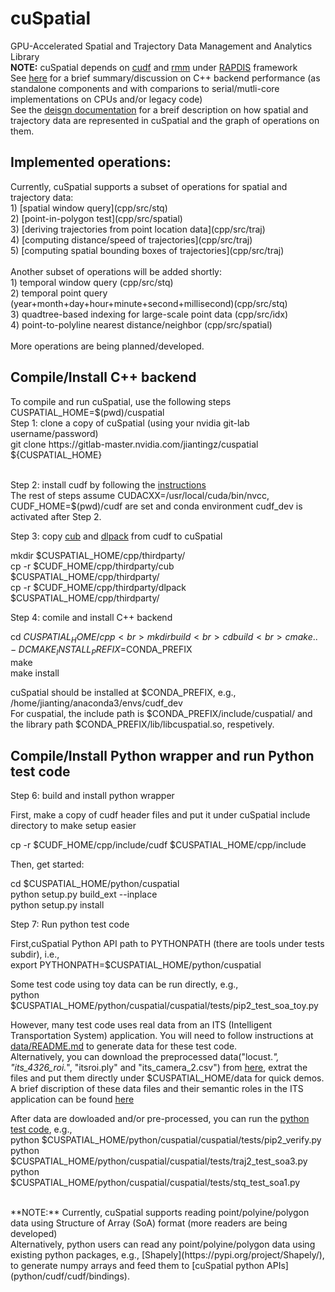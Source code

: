 # cuSpatial
GPU-Accelerated Spatial and Trajectory Data Management and Analytics Library <br>
**NOTE:** cuSpatial depends on [cudf](https://github.com/rapidsai/cudf) and [rmm](https://github.com/rapidsai/rmm) under [RAPDIS](https://rapids.ai/) framework<br> 
See [here](https://nvidia-my.sharepoint.com/:p:/r/personal/jiantingz_nvidia_com/Documents/GPU4STA_V5.pptx?d=wa5b5d6d397074ea9a1600e74fd8a6345&csf=1&e=h7MdRq) 
for a brief summary/discussion on C++ backend performance (as standalone components and with comparions to serial/mutli-core implementations on CPUs and/or legacy code) <br>
See the [deisgn documentation](doc/design.md) for a breif description on how spatial and trajectory data are represented in cuSpatial and the graph of operations on them.   

<h2>Implemented operations:</h2> 
Currently, cuSpatial supports a subset of operations for spatial and trajectory data: <br>
1) [spatial window query](cpp/src/stq) <br>
2) [point-in-polygon test](cpp/src/spatial) <br>
3) [deriving trajectories from point location data](cpp/src/traj) <br>
4) [computing distance/speed of trajectories](cpp/src/traj) <br>
5) [computing spatial bounding boxes of trajectories](cpp/src/traj) <br> 
<br>
Another subset of operations will be added shortly: <br>
1) temporal window query (cpp/src/stq) <br>
2) temporal point query (year+month+day+hour+minute+second+millisecond)(cpp/src/stq)<br>
3) quadtree-based indexing for large-scale point data (cpp/src/idx)<br>
4) point-to-polyline nearest distance/neighbor (cpp/src/spatial)<br>
<br>
More operations are being planned/developed. 
 
<h2>Compile/Install C++ backend</h2>
To compile and run cuSpatial, use the following steps <br>
CUSPATIAL_HOME=$(pwd)/cuspatial <br>
Step 1: clone a copy of cuSpatial (using your nvidia git-lab username/password) <br>
git clone https://gitlab-master.nvidia.com/jiantingz/cuspatial ${CUSPATIAL_HOME}<br>
<br>

Step 2: install cudf by following the [instructions](https://github.com/rapidsai/cudf/blob/branch-0.9/CONTRIBUTING.md) <br>
The rest of steps assume CUDACXX=/usr/local/cuda/bin/nvcc, CUDF_HOME=$(pwd)/cudf are set and conda environment cudf_dev is activated after Step 2. <br>

Step 3: copy [cub](https://github.com/NVlabs/cub) and [dlpack](https://github.com/rapidsai/dlpack/) from cudf to cuSpatial<br>

mkdir $CUSPATIAL_HOME/cpp/thirdparty/ <br>
cp -r $CUDF_HOME/cpp/thirdparty/cub     $CUSPATIAL_HOME/cpp/thirdparty/<br> 
cp -r $CUDF_HOME/cpp/thirdparty/dlpack    $CUSPATIAL_HOME/cpp/thirdparty/<br> 

Step 4: comile and install C++ backend <br>

cd $CUSPATIAL_HOME/cpp <br>
mkdir build <br>
cd build <br>
cmake .. -DCMAKE_INSTALL_PREFIX=$CONDA_PREFIX <br>
make <br>
make install <br>

cuSpatial should be installed at $CONDA_PREFIX, e.g., /home/jianting/anaconda3/envs/cudf_dev <br>
For cuspatial, the include path is $CONDA_PREFIX/include/cuspatial/ and the library path  $CONDA_PREFIX/lib/libcuspatial.so, respetively. 

<h2>Compile/Install Python wrapper and run Python test code </h2> 

Step 6: build and install python wrapper <br>

First, make a copy of cudf header files and put it under cuSpatial include directory to make setup easier <br> 

cp -r $CUDF_HOME/cpp/include/cudf $CUSPATIAL_HOME/cpp/include <br>

Then, get started:<br> 

cd $CUSPATIAL_HOME/python/cuspatial <br>
python setup.py build_ext --inplace <br>
python setup.py install <br>

Step 7: Run python test code <br>

First,cuSpatial Python API path to PYTHONPATH (there are tools under tests subdir), i.e., <br>
export PYTHONPATH=$CUSPATIAL_HOME/python/cuspatial <br>

Some test code using toy data can be run directly, e.g., <br>
python  $CUSPATIAL_HOME/python/cuspatial/cuspatial/tests/pip2_test_soa_toy.py <br>

However, many test code uses real data from an ITS (Intelligent Transportation System) application. 
You will need to follow instructions at [data/README.md](./data/README.md) to generate data for these test code. <br>
Alternatively, you can download the preprocessed data("locust.*", "its_4326_roi.*", "itsroi.ply" and "its_camera_2.csv") from [here](https://nvidia-my.sharepoint.com/:u:/p/jiantingz/EdHR7qlaRSVPtw46XYVR9sQBjCcnUHygCuPUC3Hf8gW73A?e=LCr9nK),
extrat the files and put them directly under $CUSPATIAL_HOME/data for quick demos. <br>
A brief discription of these data files and their semantic roles in the ITS application can be found [here](doc/itsdata.md) 

After data are dowloaded and/or pre-processed, you can run the [python test code](python/cuspatial/cuspatial/tests), e.g., <br>
python  $CUSPATIAL_HOME/python/cuspatial/cuspatial/tests/pip2_verify.py <br>
python  $CUSPATIAL_HOME/python/cuspatial/cuspatial/tests/traj2_test_soa3.py <br>
python  $CUSPATIAL_HOME/python/cuspatial/cuspatial/tests/stq_test_soa1.py <br>

<br>
**NOTE:** Currently, cuSpatial supports reading point/polyine/polygon data using Structure of Array (SoA) format (more readers are being developed) <br>
Alternatively, python users can read any point/polyine/polygon data using existing python packages, e.g., [Shapely](https://pypi.org/project/Shapely/), 
to generate numpy arrays and feed them to [cuSpatial python APIs](python/cudf/cudf/bindings). <br> 




